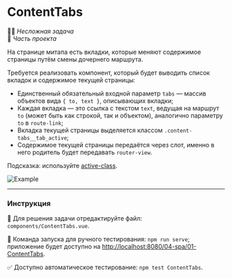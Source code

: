 # ContentTabs

👶🏻 _Несложная задача_<br />
💼 _Часть проекта_

<!--start_statement-->
На странице митапа есть вкладки, которые меняют содержимое страницы путём смены дочернего маршрута. 

Требуется реализовать компонент, который будет выводить список вкладок и содержимое текущей страницы:
- Единственный обязательный входной параметр `tabs` — массив объектов вида `{ to, text }`, описывающих вкладки;
- Каждая вкладка — это ссылка с текстом `text`, ведущая на маршрут `to` (может быть как строкой, так и объектом), аналогично параметру `to` в `route-link`;
- Вкладка текущей страницы выделяется классом `.content-tabs__tab_active`;
- Содержимое текущей страницы передаётся через слот, именно в него родитель будет передавать `router-view`.

Подсказка: используйте [active-class](https://router.vuejs.org/api/#active-class).

<img src="https://i.imgur.com/mDbnco5.gif" alt="Example" />
<!--end_statement-->

---

### Инструкция

📝 Для решения задачи отредактируйте файл: `components/ContentTabs.vue`.

🚀 Команда запуска для ручного тестирования: `npm run serve`;<br>
приложение будет доступно на [http://localhost:8080/04-spa/01-ContentTabs](http://localhost:8080/04-spa/01-ContentTabs).

✅ Доступно автоматическое тестирование: `npm test ContentTabs`.
